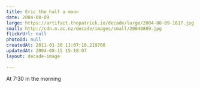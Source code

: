 ```yaml
---
title: Eric the half a moon
date: 2004-08-09
large: https://artifact.thepatrick.io/decade/large/2004-08-09-1617.jpg
small: http://cdn.m.ac.nz/decade/images/small/20040809.jpg
flickrUrl: null
photoId: null
createdAt: 2011-01-30 11:07:16.219766
updatedAt: 2004-08-15 15:18:07
layout: decade-image

---
```

At 7:30 in the morning
